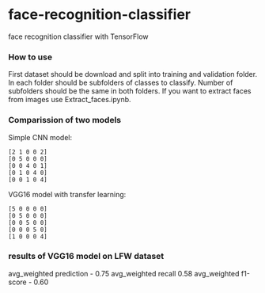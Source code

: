 # face-recognition-classifier
face recognition classifier with TensorFlow

### How to use
First dataset should be download and split into training and validation folder. In each folder should be subfolders of classes to classify. Number of subfolders should be the same in both folders. If you want to extract faces from images use Extract_faces.ipynb.


### Comparission of two models
Simple CNN model:
```
[2 1 0 0 2]                     
[0 5 0 0 0]                     
[0 0 4 0 1]                     
[0 1 0 4 0]                     
[0 0 1 0 4]                     
```
VGG16 model with transfer learning:
```
[5 0 0 0 0]
[0 5 0 0 0]
[0 0 5 0 0]
[0 0 0 5 0]
[1 0 0 0 4]
```
### results of VGG16 model on LFW dataset
avg_weighted prediction - 0.75
avg_weighted recall 0.58
avg_weighted f1-score - 0.60

